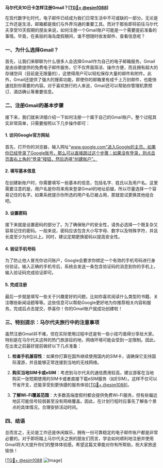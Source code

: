 **马尔代夫10日卡怎样注册Gmail？[[TG💪+ @esim1088](https://t.me/s/esim1088)]**

在现代数字化时代，电子邮件已经成为我们日常生活中不可或缺的一部分。无论是工作还是生活，邮箱都是我们与外界沟通的重要工具。而对于那些即将前往马尔代夫享受10天假期的朋友来说，如何注册一个Gmail账户可能是一个需要提前准备的事情。毕竟，在美丽的海岛度假期间，谁不想随时收发邮件、查看信息呢？

### 一、为什么选择Gmail？

首先，让我们来聊聊为什么很多人会选择Gmail作为自己的电子邮箱服务。Gmail是由谷歌提供的免费电子邮件服务，它不仅界面简洁、操作方便，而且拥有超大的存储空间（目前是无限量的），这使得用户可以轻松保存大量的邮件和附件。此外，Gmail还提供了强大的搜索功能，即使你的邮箱里有成千上万封邮件，也能快速找到你需要的内容。对于喜欢旅行的人来说，Gmail还可以帮助你管理机票预订、酒店确认等重要信息。

### 二、注册Gmail的基本步骤

接下来，我们就来详细介绍一下如何注册一个属于自己的Gmail账户。整个过程其实非常简单，只需要按照以下几步操作即可：

#### 1. 访问Google官方网站

首先，打开你的浏览器，输入网址“www.google.com”进入Google的主页。如果你已经登录了Google账号，那么可以直接跳过这个步骤；如果没有登录，则点击页面右上角的“登录”按钮，然后选择“创建账户”。

#### 2. 填写基本信息

在创建新账户时，你需要填写一些基本的信息，包括名字、姓氏以及用户名。这里需要注意的是，用户名是你将来用来登录Gmail的地址前缀，所以尽量选择一个容易记住的名字。如果系统提示你所选的用户名已被占用，那就尝试更换其他组合吧。

#### 3. 设置密码

接下来就是设置密码的部分了。为了确保账户的安全性，请务必选择一个既复杂又容易记住的密码。一般来说，密码应该包含大小写字母、数字以及特殊字符，并且长度至少为8位以上。同时，建议定期更换密码以提高安全性。

#### 4. 验证手机号码

为了防止他人冒充你访问账户，Google会要求你绑定一个有效的手机号码进行身份验证。输入正确的手机号后，系统会发送一条包含验证码的消息到你的手机上，输入验证码完成验证即可。

#### 5. 完成注册

最后一步就是填写一些关于兴趣爱好的问题，比如你喜欢阅读什么类型的书籍、关注哪些新闻话题等等。这些信息可以帮助Google更好地为你推荐相关内容和服务。完成后点击提交，恭喜你！你的Gmail账户就成功创建啦！

### 三、特别提示：马尔代夫旅行中的注意事项

虽然注册Gmail并不难，但在实际使用过程中还是有一些小技巧值得分享给大家。特别是在马尔代夫这样的热门旅游目的地，网络环境可能会受到一定限制。因此，在出发之前最好提前做好以下几点准备：

1. **检查手机兼容性**：如果你打算在国外继续使用国内的SIM卡，请确保它支持国际漫游，并且能够正常连接到当地的无线网络。
   
2. **购买当地SIM卡或eSIM**：考虑到马尔代夫的通信费用较高，建议游客在当地购买一张短期使用的SIM卡或者直接下载eSIM服务（如ESIM）。这样不仅可以节省开支，还能享受到更快捷的服务体验[[TG💪+ @esim1088](https://t.me/s/esim1088)]。

3. **了解Wi-Fi覆盖范围**：大多数高端度假村都会提供免费Wi-Fi服务，但有些偏远地区可能信号较弱甚至没有网络覆盖。因此，在计划行程时应事先了解各个景点的具体情况，合理安排活动时间。

### 四、结语

总而言之，无论是工作还是休闲娱乐，拥有一份可靠稳定的电子邮件账户都是非常必要的。对于即将踏上马尔代夫之旅的朋友们而言，学会如何顺利地注册并使用Gmail将大大提升你们的整体体验感。希望这篇文章能对你有所帮助，祝大家旅途愉快！

[[TG💪+ @esim1088](https://t.me/s/esim1088) ![Image](https://i.postimg.cc/4NQfJmqS/Snipaste-2025-05-13-00-14-12.png)]